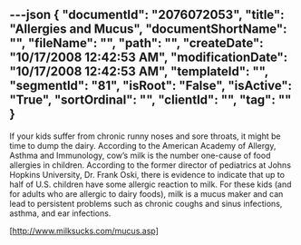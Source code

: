 ---json
{
  "documentId": "2076072053",
  "title": "Allergies and Mucus",
  "documentShortName": "",
  "fileName": "",
  "path": "",
  "createDate": "10/17/2008 12:42:53 AM",
  "modificationDate": "10/17/2008 12:42:53 AM",
  "templateId": "",
  "segmentId": "81",
  "isRoot": "False",
  "isActive": "True",
  "sortOrdinal": "",
  "clientId": "",
  "tag": ""
}
---

If your kids suffer from chronic runny noses and sore throats, it might be time to dump the dairy. According to the American Academy of Allergy, Asthma and Immunology, cow’s milk is the number one-cause of food allergies in children. According to the former director of pediatrics at Johns Hopkins University, Dr. Frank Oski, there is evidence to indicate that up to half of U.S. children have some allergic reaction to milk. For these kids (and for adults who are allergic to dairy foods), milk is a mucus maker and can lead to persistent problems such as chronic coughs and sinus infections, asthma, and ear infections.

[http://www.milksucks.com/mucus.asp]
